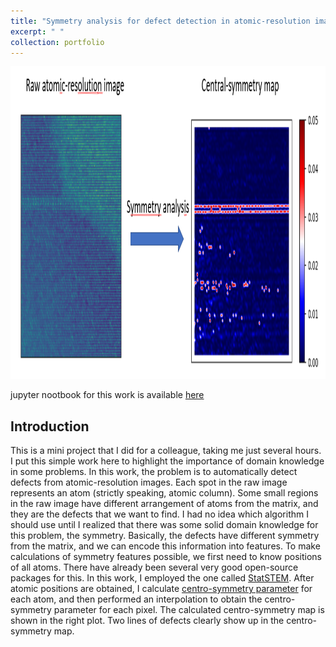 ```yaml
---
title: "Symmetry analysis for defect detection in atomic-resolution images"
excerpt: " "
collection: portfolio
---
```

<p align="center">
<img src="/images/symmetry_analysis.png" width="1000" height="500" >
</p>

jupyter nootbook for this work is available [here](https://github.com/NingWang1990/Automatic_defect_detection)

## Introduction
This is a mini project that I did for a colleague, taking me just several hours. I put this simple work here to highlight the importance of domain knowledge in some problems. In this work, the problem is to automatically detect defects from atomic-resolution images. Each spot in the raw image represents an atom (strictly speaking, atomic column). Some small regions in the raw image have different arrangement of atoms from the matrix, and they are the defects that we want to find. I had no idea which algorithm I should use until I realized that there was some solid domain knowledge for this problem, the symmetry. Basically, the defects have different symmetry from the matrix, and we can encode this information into features. To make calculations of symmetry features possible, we first need to know positions of all atoms. There have already been several very good open-source packages for this. In this work, I employed the one called [StatSTEM](https://github.com/quantitativeTEM/StatSTEM). After atomic positions are obtained, I calculate [centro-symmetry parameter](https://lammps.sandia.gov/doc/compute_centro_atom.html) for each atom, and then performed an interpolation to obtain the centro-symmetry parameter for each pixel. The calculated centro-symmetry map is shown in the right plot. Two lines of defects clearly show up in the centro-symmetry map.  
